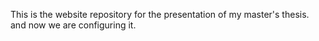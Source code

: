 This is the website repository for the presentation of my master's thesis.
and now we are configuring it.

